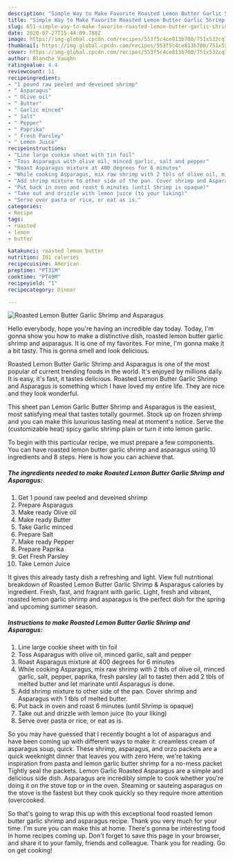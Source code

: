 ```yaml
---
description: "Simple Way to Make Favorite Roasted Lemon Butter Garlic Shrimp and Asparagus"
title: "Simple Way to Make Favorite Roasted Lemon Butter Garlic Shrimp and Asparagus"
slug: 651-simple-way-to-make-favorite-roasted-lemon-butter-garlic-shrimp-and-asparagus
date: 2020-07-27T15:44:09.788Z
image: https://img-global.cpcdn.com/recipes/553f5c4ce813b700/751x532cq70/roasted-lemon-butter-garlic-shrimp-and-asparagus-recipe-main-photo.jpg
thumbnail: https://img-global.cpcdn.com/recipes/553f5c4ce813b700/751x532cq70/roasted-lemon-butter-garlic-shrimp-and-asparagus-recipe-main-photo.jpg
cover: https://img-global.cpcdn.com/recipes/553f5c4ce813b700/751x532cq70/roasted-lemon-butter-garlic-shrimp-and-asparagus-recipe-main-photo.jpg
author: Blanche Vaughn
ratingvalue: 4.4
reviewcount: 11
recipeingredient:
- "1 pound raw peeled and deveined shrimp"
- " Asparagus"
- " Olive oil"
- " Butter"
- " Garlic minced"
- " Salt"
- " Pepper"
- " Paprika"
- " Fresh Parsley"
- " Lemon Juice"
recipeinstructions:
- "Line large cookie sheet with tin foil"
- "Toss Asparagus with olive oil, minced garlic, salt and pepper"
- "Roast Asparagus mixture at 400 degrees for 6 minutes"
- "While cooking Asparagus, mix raw shrimp with 2 tbls of olive oil, minced garlic, salt, pepper, paprika, fresh parsley (all to taste) then add 2 tbls of melted butter and let marinate until Asparagus is done."
- "Add shrimp mixture to other side of the pan. Cover shrimp and Asparagus with 1 tbls of melted butter."
- "Put back in oven and roast 6 minutes (until Shrimp is opaque)"
- "Take out and drizzle with lemon juice (to your liking)"
- "Serve over pasta or rice, or eat as is."
categories:
- Recipe
tags:
- roasted
- lemon
- butter

katakunci: roasted lemon butter 
nutrition: 101 calories
recipecuisine: American
preptime: "PT31M"
cooktime: "PT49M"
recipeyield: "1"
recipecategory: Dinner

---
```



![Roasted Lemon Butter Garlic Shrimp and Asparagus](https://img-global.cpcdn.com/recipes/553f5c4ce813b700/751x532cq70/roasted-lemon-butter-garlic-shrimp-and-asparagus-recipe-main-photo.jpg)

Hello everybody, hope you're having an incredible day today. Today, I'm gonna show you how to make a distinctive dish, roasted lemon butter garlic shrimp and asparagus. It is one of my favorites. For mine, I'm gonna make it a bit tasty. This is gonna smell and look delicious.

Roasted Lemon Butter Garlic Shrimp and Asparagus is one of the most popular of current trending foods in the world. It's enjoyed by millions daily. It is easy, it's fast, it tastes delicious. Roasted Lemon Butter Garlic Shrimp and Asparagus is something which I have loved my entire life. They are nice and they look wonderful.

This sheet pan Lemon Garlic Butter Shrimp and Asparagus is the easiest, most satisfying meal that tastes totally gourmet. Stock up on frozen shrimp and you can make this luxurious tasting meal at moment&#39;s notice. Serve the (customizable heat) spicy garlic shrimp plain or turn it into lemon garlic.


To begin with this particular recipe, we must prepare a few components. You can have roasted lemon butter garlic shrimp and asparagus using 10 ingredients and 8 steps. Here is how you can achieve that.

<!--inarticleads1-->

##### The ingredients needed to make Roasted Lemon Butter Garlic Shrimp and Asparagus:

1. Get 1 pound raw peeled and deveined shrimp
1. Prepare  Asparagus
1. Make ready  Olive oil
1. Make ready  Butter
1. Take  Garlic minced
1. Prepare  Salt
1. Make ready  Pepper
1. Prepare  Paprika
1. Get  Fresh Parsley
1. Take  Lemon Juice


It gives this already tasty dish a refreshing and light. View full nutritional breakdown of Roasted Lemon Butter Garlic Shrimp &amp; Asparagus calories by ingredient. Fresh, fast, and fragrant with garlic. Light, fresh and vibrant, roasted lemon garlic shrimp and asparagus is the perfect dish for the spring and upcoming summer season. 

<!--inarticleads2-->

##### Instructions to make Roasted Lemon Butter Garlic Shrimp and Asparagus:

1. Line large cookie sheet with tin foil
1. Toss Asparagus with olive oil, minced garlic, salt and pepper
1. Roast Asparagus mixture at 400 degrees for 6 minutes
1. While cooking Asparagus, mix raw shrimp with 2 tbls of olive oil, minced garlic, salt, pepper, paprika, fresh parsley (all to taste) then add 2 tbls of melted butter and let marinate until Asparagus is done.
1. Add shrimp mixture to other side of the pan. Cover shrimp and Asparagus with 1 tbls of melted butter.
1. Put back in oven and roast 6 minutes (until Shrimp is opaque)
1. Take out and drizzle with lemon juice (to your liking)
1. Serve over pasta or rice, or eat as is.


So you may have guessed that I recently bought a lot of asparagus and have been coming up with different ways to make it: creamless cream of asparagus soup, quick. These shrimp, asparagus, and orzo packets are a quick weeknight dinner that leaves you with zero Here, we&#39;re taking inspiration from pasta and lemon garlic butter shrimp for a no-mess packet Tightly seal the packets. Lemon Garlic Roasted Asparagus are a simple and delicious side dish. Asparagus are incredibly simple to cook whether you&#39;re doing it on the stove top or in the oven. Steaming or sauteing asparagus on the stove is the fastest but they cook quickly so they require more attention (overcooked. 

So that's going to wrap this up with this exceptional food roasted lemon butter garlic shrimp and asparagus recipe. Thank you very much for your time. I'm sure you can make this at home. There's gonna be interesting food in home recipes coming up. Don't forget to save this page in your browser, and share it to your family, friends and colleague. Thank you for reading. Go on get cooking!
